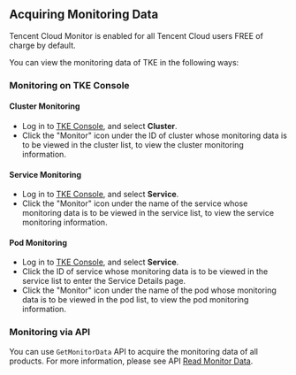 ## Acquiring Monitoring Data
Tencent Cloud Monitor is enabled for all Tencent Cloud users FREE of charge by default.

You can view the monitoring data of TKE in the following ways:

### Monitoring on TKE Console

#### Cluster Monitoring

- Log in to [TKE Console](https://console.cloud.tencent.com/ccs), and select **Cluster**.
- Click the "Monitor" icon under the ID of cluster whose monitoring data is to be viewed in the cluster list, to view the cluster monitoring information.


#### Service Monitoring

- Log in to [TKE Console](https://console.cloud.tencent.com/ccs), and select **Service**.
- Click the "Monitor" icon under the name of the service whose monitoring data is to be viewed in the service list, to view the service monitoring information.

#### Pod Monitoring

- Log in to [TKE Console](https://console.cloud.tencent.com/ccs), and select **Service**.
- Click the ID of service whose monitoring data is to be viewed in the service list to enter the Service Details page.
- Click the "Monitor" icon under the name of the pod whose monitoring data is to be viewed in the pod list, to view the pod monitoring information.

### Monitoring via API
You can use ``GetMonitorData`` API to acquire the monitoring data of all products. For more information, please see API [Read Monitor Data](https://intl.cloud.tencent.com/document/api/248/4667).
